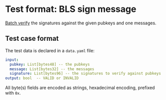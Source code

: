 # Test format: BLS sign message

[Batch verify](https://ethresear.ch/t/fast-verification-of-multiple-bls-signatures/5407) the signatures against the given pubkeys and one messages.

## Test case format

The test data is declared in a `data.yaml` file:

```yaml
input:
  pubkey: List[bytes48] -- the pubkeys
  message: List[bytes32] -- the messages
  signature: List[bytes96] -- the signatures to verify against pubkeys and messages
output: bool  -- VALID or INVALID
```

All byte(s) fields are encoded as strings, hexadecimal encoding, prefixed with `0x`.
